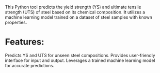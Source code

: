 

This Python tool predicts the yield strength (YS) and ultimate tensile strength (UTS) of steel based on its chemical composition. It utilizes a machine learning model trained on a dataset of steel samples with known properties.



# Features:

Predicts YS and UTS for unseen steel compositions.
Provides user-friendly interface for input and output.
Leverages a trained machine learning model for accurate predictions.
